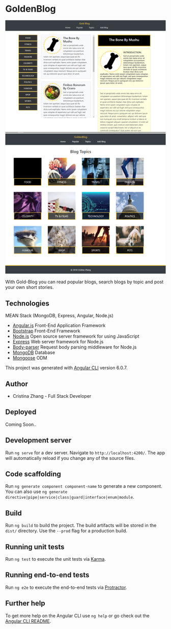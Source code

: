 # GoldenBlog

![alt text](src/assets/images/app.PNG)
![alt text](src/assets/images/app2.PNG)

With Gold-Blog you can read popular blogs, search blogs by topic and post your own short stories.

## Technologies

MEAN Stack (MongoDB, Express, Angular, Node.js)
* [Angular.js](https://angularjs.org/) Front-End Application Framework
* [Bootstrap](https://getbootstrap.com/) Front-End Framework
* [Node.js](https://nodejs.org/en/) Open source server framework for using JavaScript
* [Express](https://www.npmjs.com/package/express) Web server framework for Node.js
* [Body-parser](https://www.npmjs.com/package/body-parser) Request body parsing middleware for Node.js
* [MongoDB](https://www.mongodb.com/) Database
* [Mongoose](http://mongoosejs.com/) ODM

This project was generated with [Angular CLI](https://github.com/angular/angular-cli) version 6.0.7.

## Author

* Cristina Zhang - Full Stack Developer

## Deployed

Coming Soon..

## Development server

Run `ng serve` for a dev server. Navigate to `http://localhost:4200/`. The app will automatically reload if you change any of the source files.

## Code scaffolding

Run `ng generate component component-name` to generate a new component. You can also use `ng generate directive|pipe|service|class|guard|interface|enum|module`.

## Build

Run `ng build` to build the project. The build artifacts will be stored in the `dist/` directory. Use the `--prod` flag for a production build.

## Running unit tests

Run `ng test` to execute the unit tests via [Karma](https://karma-runner.github.io).

## Running end-to-end tests

Run `ng e2e` to execute the end-to-end tests via [Protractor](http://www.protractortest.org/).

## Further help

To get more help on the Angular CLI use `ng help` or go check out the [Angular CLI README](https://github.com/angular/angular-cli/blob/master/README.md).
